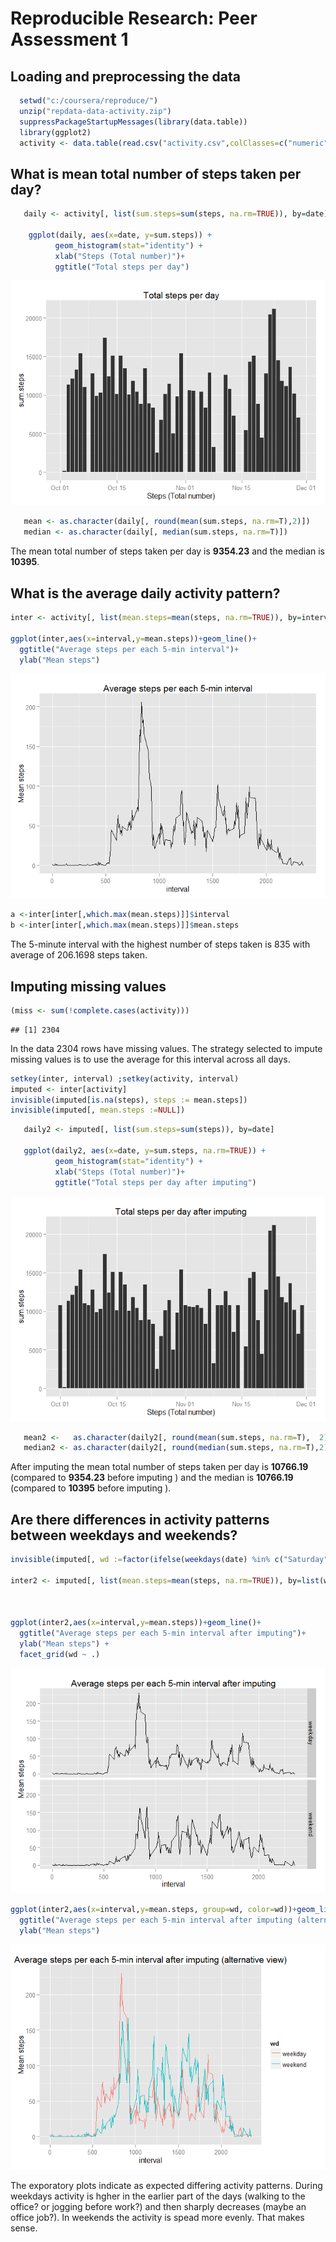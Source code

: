 # Reproducible Research: Peer Assessment 1


## Loading and preprocessing the data

```r
  setwd("c:/coursera/reproduce/")
  unzip("repdata-data-activity.zip")
  suppressPackageStartupMessages(library(data.table))
  library(ggplot2)
  activity <- data.table(read.csv("activity.csv",colClasses=c("numeric","Date","numeric")))
```



## What is mean total number of steps taken per day?

```r
   daily <- activity[, list(sum.steps=sum(steps, na.rm=TRUE)), by=date]
   
    ggplot(daily, aes(x=date, y=sum.steps)) + 
          geom_histogram(stat="identity") +
          xlab("Steps (Total number)")+
          ggtitle("Total steps per day")
```

![plot of chunk q1](./PA1_template_files/figure-html/q1.png) 

```r
   mean <- as.character(daily[, round(mean(sum.steps, na.rm=T),2)])
   median <- as.character(daily[, median(sum.steps, na.rm=T)])
```

The mean total number of steps taken per day is  **9354.23** and the median is **10395**.

## What is the average daily activity pattern?

```r
inter <- activity[, list(mean.steps=mean(steps, na.rm=TRUE)), by=interval]

ggplot(inter,aes(x=interval,y=mean.steps))+geom_line()+
  ggtitle("Average steps per each 5-min interval")+
  ylab("Mean steps")
```

![plot of chunk q2](./PA1_template_files/figure-html/q2.png) 


```r
a <-inter[inter[,which.max(mean.steps)]]$interval
b <-inter[inter[,which.max(mean.steps)]]$mean.steps
```
The 5-minute interval with the highest number of steps taken is 835 with average of 206.1698 steps taken.

## Imputing missing values

```r
(miss <- sum(!complete.cases(activity)))
```

```
## [1] 2304
```

In the data 2304 rows have missing values. 
The strategy selected to impute missing values is to use the average for this interval across all days. 


```r
setkey(inter, interval) ;setkey(activity, interval)
imputed <- inter[activity]
invisible(imputed[is.na(steps), steps := mean.steps])
invisible(imputed[, mean.steps :=NULL])
```





```r
   daily2 <- imputed[, list(sum.steps=sum(steps)), by=date]
      
   ggplot(daily2, aes(x=date, y=sum.steps, na.rm=TRUE)) + 
          geom_histogram(stat="identity") +
          xlab("Steps (Total number)")+
          ggtitle("Total steps per day after imputing")
```

![plot of chunk unnamed-chunk-4](./PA1_template_files/figure-html/unnamed-chunk-4.png) 

```r
   mean2 <-   as.character(daily2[, round(mean(sum.steps, na.rm=T),  2)])
   median2 <- as.character(daily2[, round(median(sum.steps, na.rm=T),2)])
```

After imputing the mean total number of steps taken per day is  **10766.19** (compared to **9354.23** before imputing ) and the median is **10766.19** (compared to **10395** before imputing ).


## Are there differences in activity patterns between weekdays and weekends?


```r
invisible(imputed[, wd :=factor(ifelse(weekdays(date) %in% c("Saturday", "Sunday"), "weekend",  "weekday"))])

inter2 <- imputed[, list(mean.steps=mean(steps, na.rm=TRUE)), by=list(wd, interval)]



ggplot(inter2,aes(x=interval,y=mean.steps))+geom_line()+
  ggtitle("Average steps per each 5-min interval after imputing")+
  ylab("Mean steps") +
  facet_grid(wd ~ .)
```

![plot of chunk unnamed-chunk-5](./PA1_template_files/figure-html/unnamed-chunk-51.png) 

```r
ggplot(inter2,aes(x=interval,y=mean.steps, group=wd, color=wd))+geom_line()+
  ggtitle("Average steps per each 5-min interval after imputing (alternative view)")  +
  ylab("Mean steps") 
```

![plot of chunk unnamed-chunk-5](./PA1_template_files/figure-html/unnamed-chunk-52.png) 


The exporatory plots indicate as expected differing activity patterns. 
During weekdays activity is hgher in the earlier part of the days (walking to the office? or jogging before work?) and then sharply decreases (maybe an office job?). 
In weekends the activity is spead more evenly. That makes sense.


